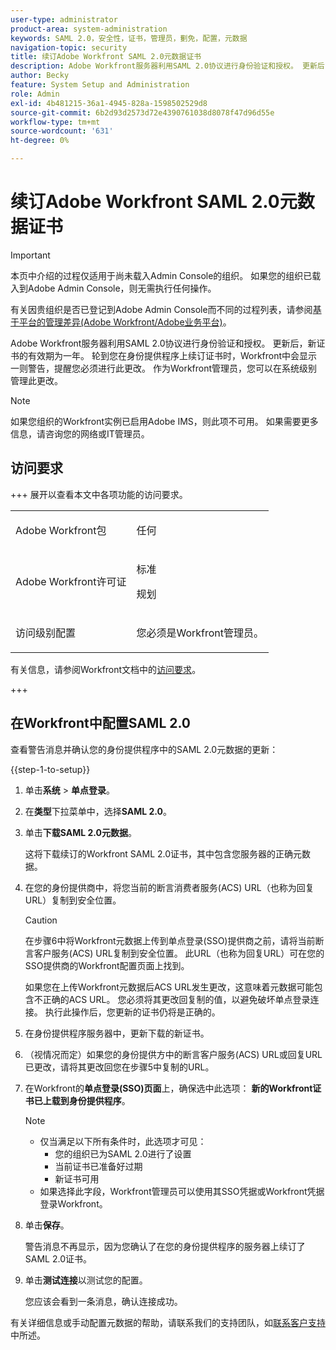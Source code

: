 ```yaml
---
user-type: administrator
product-area: system-administration
keywords: SAML 2.0，安全性，证书，管理员，劐免，配置，元数据
navigation-topic: security
title: 续订Adobe Workfront SAML 2.0元数据证书
description: Adobe Workfront服务器利用SAML 2.0协议进行身份验证和授权。 更新后，新证书的有效期为一年。 轮到您在身份提供程序上续订证书时，Workfront中会显示一则警告，提醒您必须进行此更改。 作为Workfront管理员，您可以在系统级别管理此更改。
author: Becky
feature: System Setup and Administration
role: Admin
exl-id: 4b481215-36a1-4945-828a-1598502529d8
source-git-commit: 6b2d93d2573d72e4390761038d8078f47d96d55e
workflow-type: tm+mt
source-wordcount: '631'
ht-degree: 0%

---
```


# 续订Adobe Workfront SAML 2.0元数据证书

>[!IMPORTANT]
>
>本页中介绍的过程仅适用于尚未载入Admin Console的组织。 如果您的组织已载入到Adobe Admin Console，则无需执行任何操作。
>
>有关因贵组织是否已登记到Adobe Admin Console而不同的过程列表，请参阅[基于平台的管理差异(Adobe Workfront/Adobe业务平台)](../../../administration-and-setup/get-started-wf-administration/actions-in-admin-console.md)。

Adobe Workfront服务器利用SAML 2.0协议进行身份验证和授权。 更新后，新证书的有效期为一年。 轮到您在身份提供程序上续订证书时，Workfront中会显示一则警告，提醒您必须进行此更改。 作为Workfront管理员，您可以在系统级别管理此更改。

<!--Use this Important note box in the last few weeks before each update.

You must take action to update the metadata in your identity provider with the information from the renewed certificate before the specified date. Mismatched certificates can keep your users from logging in to Workfront after November 22, 2022.
 
-->

>[!NOTE]
>
>如果您组织的Workfront实例已启用Adobe IMS，则此项不可用。 如果需要更多信息，请咨询您的网络或IT管理员。

## 访问要求

+++ 展开以查看本文中各项功能的访问要求。

<table style="table-layout:auto"> 
 <col> 
 <col> 
 <tbody> 
  <tr> 
   <td role="rowheader">Adobe Workfront包</td> 
   <td><p>任何</p></td> 
  </tr> 
  <tr> 
   <td role="rowheader">Adobe Workfront许可证</td> 
   <td><p>标准</p><p>规划</p></td> 
  </tr> 
  <tr> 
   <td role="rowheader">访问级别配置</td> 
   <td> <p>您必须是Workfront管理员。</p> </p> </td> 
  </tr> 
 </tbody> 
</table>

有关信息，请参阅Workfront文档中的[访问要求](/help/quicksilver/administration-and-setup/add-users/access-levels-and-object-permissions/access-level-requirements-in-documentation.md)。

+++

## 在Workfront中配置SAML 2.0

查看警告消息并确认您的身份提供程序中的SAML 2.0元数据的更新：

{{step-1-to-setup}}

1. 单击&#x200B;**系统** > **单点登录**。

1. 在&#x200B;**类型**&#x200B;下拉菜单中，选择&#x200B;**SAML 2.0**。

1. 单击&#x200B;**下载SAML 2.0元数据**。

   这将下载续订的Workfront SAML 2.0证书，其中包含您服务器的正确元数据。

1. 在您的身份提供商中，将您当前的断言消费者服务(ACS) URL（也称为回复URL）复制到安全位置。

   >[!CAUTION]
   >
   >在步骤6中将Workfront元数据上传到单点登录(SSO)提供商之前，请将当前断言客户服务(ACS) URL复制到安全位置。 此URL（也称为回复URL）可在您的SSO提供商的Workfront配置页面上找到。
   >
   >
   >如果您在上传Workfront元数据后ACS URL发生更改，这意味着元数据可能包含不正确的ACS URL。 您必须将其更改回复制的值，以避免破坏单点登录连接。 执行此操作后，您更新的证书仍将是正确的。

1. 在身份提供程序服务器中，更新下载的新证书。
1. （视情况而定）如果您的身份提供方中的断言客户服务(ACS) URL或回复URL已更改，请将其更改回您在步骤5中复制的URL。
1. 在Workfront的&#x200B;**单点登录(SSO)页面**&#x200B;上，确保选中此选项： **新的Workfront证书已上载到身份提供程序**。

   >[!NOTE]
   >
   >* 仅当满足以下所有条件时，此选项才可见：
   >   * 您的组织已为SAML 2.0进行了设置
   >   * 当前证书已准备好过期
   >   * 新证书可用
   >* 如果选择此字段，Workfront管理员可以使用其SSO凭据或Workfront凭据登录Workfront。

1. 单击&#x200B;**保存**。

   警告消息不再显示，因为您确认了在您的身份提供程序的服务器上续订了SAML 2.0证书。

1. 单击&#x200B;**测试连接**&#x200B;以测试您的配置。

   您应该会看到一条消息，确认连接成功。

有关详细信息或手动配置元数据的帮助，请联系我们的支持团队，如[联系客户支持](../../../workfront-basics/tips-tricks-and-troubleshooting/contact-customer-support.md)中所述。
